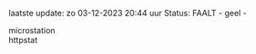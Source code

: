 laatste update: 
zo 03-12-2023 20:44   uur 
Status: FAALT - geel - 
<div class="service Y">microstation</div><div class="service Y">httpstat</div>